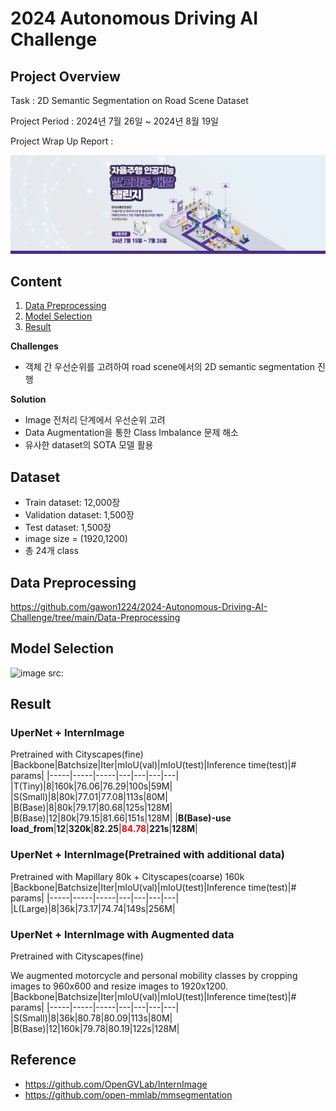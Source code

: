 # 2024 Autonomous Driving AI Challenge
## Project Overview
Task : 2D Semantic Segmentation on Road Scene Dataset

Project Period : 2024년 7월 26일 ~ 2024년 8월 19일

Project Wrap Up Report :

[![KRoad AI competition](/pngs/banner.jpg)](https://challenge.gcontest.co.kr/template/m/16335)

## Content
1. [Data Preprocessing](#Data-Preprocessing)
2. [Model Selection](#Model-Selection)
3. [Result](#Result)

**Challenges**

- 객체 간 우선순위를 고려하여 road scene에서의 2D semantic segmentation 진행

**Solution**

- Image 전처리 단계에서 우선순위 고려
- Data Augmentation을 통한 Class Imbalance 문제 해소
- 유사한 dataset의 SOTA 모델 활용


## Dataset
- Train dataset: 12,000장
- Validation dataset: 1,500장
- Test dataset: 1,500장
- image size = (1920,1200)
- 총 24개 class

## Data Preprocessing
https://github.com/gawon1224/2024-Autonomous-Driving-AI-Challenge/tree/main/Data-Preprocessing
## Model Selection
![image](https://github.com/user-attachments/assets/8aea3393-913c-416f-8035-bd84040c9f4f)
src: 


## Result
### UperNet + InternImage
Pretrained with Cityscapes(fine)
|Backbone|Batchsize|Iter|mIoU(val)|mIoU(test)|Inference time(test)|# params|
|-----|-----|-----|---|---|---|---|
|T(Tiny)|8|160k|76.06|76.29|100s|59M|
|S(Small)|8|80k|77.01|77.08|113s|80M|
|B(Base)|8|80k|79.17|80.68|125s|128M|
|B(Base)|12|80k|79.15|81.66|151s|128M|
|**B(Base)-use load_from**|**12**|**320k**|**82.25**|**<span style="color:red">84.78</span>**|**221s**|**128M**|
### UperNet + InternImage(Pretrained with additional data)
Pretrained with Mapillary 80k + Cityscapes(coarse) 160k
|Backbone|Batchsize|Iter|mIoU(val)|mIoU(test)|Inference time(test)|# params|
|-----|-----|-----|---|---|---|---|
|L(Large)|8|36k|73.17|74.74|149s|256M|
### UperNet + InternImage with Augmented data
Pretrained with Cityscapes(fine)

We augmented motorcycle and personal mobility classes by cropping images to 960x600 and resize images to 1920x1200.
|Backbone|Batchsize|Iter|mIoU(val)|mIoU(test)|Inference time(test)|# params|
|-----|-----|-----|---|---|---|---|
|S(Small)|8|36k|80.78|80.09|113s|80M|
|B(Base)|12|160k|79.78|80.19|122s|128M|

## Reference
* https://github.com/OpenGVLab/InternImage
* https://github.com/open-mmlab/mmsegmentation
